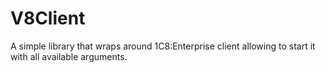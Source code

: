 # V8Client
A simple library that wraps around 1C8:Enterprise client allowing to start it with all available arguments.
